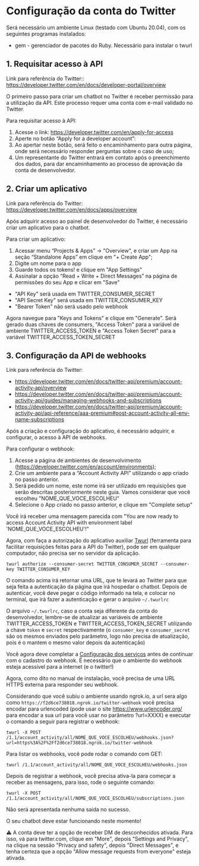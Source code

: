 # Configuração da conta do Twitter

Será necessário um ambiente Linux (testado com Ubuntu 20.04), com os seguintes programas instalados:

- gem - gerenciador de pacotes do Ruby. Necessário para instalar o twurl

## 1. Requisitar acesso à API

Link para referência do Twitter:: https://developer.twitter.com/en/docs/developer-portal/overview

O primeiro passo para criar um chatbot no Twitter é receber permissão para a utilização da API. Este processo requer uma conta com e-mail validado no Twitter.

Para requisitar acesso à API:

1. Acesse o link: https://developer.twitter.com/en/apply-for-access
2. Aperte no botão “Apply for a developer account”:
2. Ao apertar neste botão, será feito o encaminhamento para outra página, onde será necessário responder perguntas sobre o caso de uso;
2. Um representante do Twitter entrará em contato após o preenchimento dos dados, para dar encaminhamento ao processo de aprovação da conta de desenvolvedor.

## 2. Criar um aplicativo

Link para referência do Twitter: https://developer.twitter.com/en/docs/apps/overview

Após adquirir acesso ao painel de desenvolvedor do Twitter, é necessário criar um aplicativo para o chatbot.

Para criar um aplicativo:

1. Acessar menu “Projects & Apps” -> "Overview", e criar um App na seção “Standalone Apps” em clique em "+ Create App";
1. Digite um nome para o app
1. Guarde todos os tokens! e clique em "App Settings"
4. Assinalar a opção “Read + Write + Direct Messages” na página de permissões do seu App e clicar em "Save"

* "API Key" será usada em TWITTER_CONSUMER_SECRET
* "API Secret Key" será usada em TWITTER_CONSUMER_KEY
* "Bearer Token" não será usado pelo webhook

Agora navegue para "Keys and Tokens" e clique em "Generate". Será gerado duas chaves de consumers, "Access Token" para a variável de ambiente TWITTER_ACCESS_TOKEN e "Access Token Secret" para a variável TWITTER_ACCESS_TOKEN_SECRET


## 3. Configuração da API de webhooks

Link para referência do Twitter:
- https://developer.twitter.com/en/docs/twitter-api/premium/account-activity-api/overview
- https://developer.twitter.com/en/docs/twitter-api/premium/account-activity-api/guides/managing-webhooks-and-subscriptions
- https://developer.twitter.com/en/docs/twitter-api/premium/account-activity-api/api-reference/aaa-premium#post-account-activity-all-env-name-subscriptions

Após a criação e configuração do aplicativo, é necessário adquirir, e configurar, o acesso à API de webhooks.

Para configurar o webhook:

1. Acesse a página de ambientes de desenvolvimento (https://developer.twitter.com/en/account/environments);
1. Crie um ambiente para a “Account Activity API” utilizando o app criado no passo anterior.
1. Será pedido um nome, este nome irá ser utilizado em requisições que serão descritas posteriormente neste guia. Vamos considerar que você escolheu "NOME_QUE_VOCE_ESCOLHEU"
2. Selecione o App criado no passo anterior, e clique em "Complete setup"

Você irá receber uma mensagem parecida com "You are now ready to access Account Activity API with environment label 'NOME_QUE_VOCE_ESCOLHEU'!"

Agora, com faça a autorização do aplicativo auxiliar [Twurl](https://github.com/twitter/twurl) (ferramenta para facilitar requisições feitas para a API do Twitter), pode ser em qualquer computador, não precisa ser no servidor da aplicação.

    twurl authorize --consumer-secret TWITTER_CONSUMER_SECRET --consumer-key TWITTER_CONSUMER_KEY

O comando acima irá retornar uma URL, que te levará ao Twitter para que seja feita a autenticação da página que irá hospedar o chatbot. Depois de autenticar, você deve pegar o código informado na tela, e colocar no terminal, que irá fazer a autenticação e gerar o arquivo `~/.twurlrc`

O arquivo `~/.twurlrc`, caso a conta seja diferente da conta do desenvolvedor, lembre-se de atualizar as variáveis de ambiente TWITTER_ACCESS_TOKEN e TWITTER_ACCESS_TOKEN_SECRET utilizando a chave `token` e `secret` respectivamente (o `consumer_key` e `consumer_secret` são os mesmos enviados pelo parâmetro, logo não precisa de atualização, pois é o mantem o mesmo valor depois da autenticação)

Você agora deve completar a [Configuração dos serviços](installing-services.md) antes de continuar com o cadastro do webhook.
É necessário que o ambiente do webhook esteja acessível para a internet (e o twitter!)

Agora, como dito no manual de instalação, você precisa de uma URL HTTPS externa para responder seu webhook.

Considerando que você subiu o ambiente usando ngrok.io, a url sera algo como `https://f2d6ce738018.ngrok.io/twitter-webhook` você precisa encodar para urlencoded (pode usar o site https://www.urlencoder.org/ para encodar a sua url para você usar no parâmetro ?url=XXXX) e executar o comando a seguir para registrar o webhook:

    twurl -X POST /1.1/account_activity/all/NOME_QUE_VOCE_ESCOLHEU/webhooks.json?url=https%3A%2F%2Ff2d6ce738018.ngrok.io/twitter-webhook

Para listar os webhooks, você pode rodar o comando com GET:

    twurl /1.1/account_activity/all/NOME_QUE_VOCE_ESCOLHEU/webhooks.json

Depois de registrar a webhook, você precisa ativa-la para começar a receber as mensagens, para isso, rode o seguinte comando:

    twurl -X POST /1.1/account_activity/all/NOME_QUE_VOCE_ESCOLHEU/subscriptions.json

Não será apresentada nenhuma saida no sucesso.

O seu chatbot deve estar funcionando neste momento!

⚠️ A conta deve ter a opção de receber DM de desconhecidos ativada. Para isso, vá para twitter.com, clique em "More", depois "Settings and Privacy", na clique na sessão "Privacy and safety", depois "Direct Messages", e tenha certeza que a opção "Allow message requests from everyone" esteja ativada.

